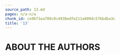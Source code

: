 ```yaml
---
source_path: 13.md
pages: n/a-n/a
chunk_id: ce9bf1ea789c0c4930edfe211a009dc576bdba3c
title: '13'
---
```

# ABOUT THE AUTHORS
